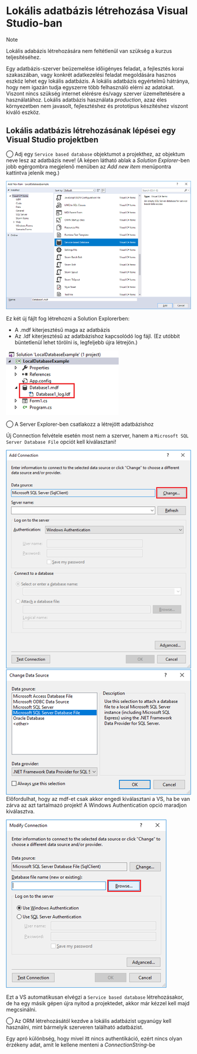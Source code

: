 # Lokális adatbázis létrehozása Visual Studio-ban
> [!NOTE]
>
> Lokális adabázis létrehozására nem feltétlenül van szükség a kurzus teljesítéséhez.

Egy adatbázis-szerver beüzemelése időigényes feladat, a fejlesztés korai szakaszában, vagy konkrét adatkezelési feladat megoldására hasznos eszköz lehet egy lokális adatbázis. A lokális adatbázis egyértelmű hátránya, hogy nem igazán tudja egyszerre több felhasználó elérni az adatokat. Viszont nincs szükség internet elérésre és/vagy szerver üzemeltetésére a használatához. Lokális adatbázis használata *production*, azaz éles környezetben nem javasolt, fejlesztéshez és prototípus készítéshez viszont kiváló eszköz.


## Lokális adatbázis létrehozásának lépései egy Visual Studio projektben
◯ Adj egy `Service based database` objektumot a projekthez, az objektum neve lesz az adatbázis neve! (A képen látható ablak a *Solution Explorer*-ben jobb egérgombra megjelenő menüben az *Add new item* menüpontra kattintva jelenik meg.)

![kep1]

Ez két új fájlt fog létrehozni a Solution Explorerben:

* A .mdf kiterjesztésű maga az adatbázis
* Az .ldf kiterjesztésű az adatbázishoz kapcsolódó log fájl. (Ez  utóbbit büntetlenül lehet törölni is, legfeljebb újra létrejön.)

![kep2]


◯ A Server Explorer-ben csatlakozz a létrejött adatbázishoz

Új Connection felvétele esetén most nem a szerver, hanem a `Microsoft SQL Server Database File` opciót kell kiválasztani!

   ![kep3]
   ![kep4]
   Előfordulhat, hogy az mdf-et csak akkor engedi kiválasztani a VS, ha be van zárva az azt tartalmazó projekt!
   A Windows Authentication opció maradjon kiválasztva.

   ![kep5]

Ezt a VS automatikusan elvégzi a `Service based database` létrehozásakor, de ha egy másik gépen újra nyitod a projektedet, akkor már kézzel kell majd megcsinálni.



◯ Az ORM létrehozásától kezdve a lokális adatbázist ugyanúgy kell használni, mint bármelyik szerveren található adatbázist.

Egy apró különbség, hogy mivel itt nincs authentikáció, ezért nincs olyan érzékeny adat, amit le kellene menteni a *ConnectionString*-be

[kep1]: service-based-db-1.png
[kep2]: service-based-db-2.png
[kep3]: local-connection-1.png
[kep4]: local-connection-2.png
[kep5]: local-connection-3.png
